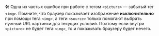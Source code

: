 ---
---

🛠 Одна из частых ошибок при работе с тегом `<picture>` — забытый тег `<img>`. Помните, что браузер показывает изображение **исключительно** при помощи тега `<img>`, а теги `<source>` только помогают выбрать нужный URL картинки для текущих условий. Поэтому если внутри `<picture>` не будет тега `<img>`, то и показывать браузеру будет нечего.
